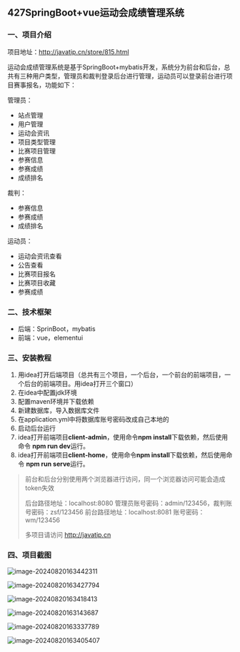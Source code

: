 ## 427SpringBoot+vue运动会成绩管理系统

### 一、项目介绍

项目地址：http://javatip.cn/store/815.html

运动会成绩管理系统是基于SpringBoot+mybatis开发，系统分为前台和后台，总共有三种用户类型，管理员和裁判登录后台进行管理，运动员可以登录前台进行项目赛事报名，功能如下：

管理员：

- 站点管理
- 用户管理
- 运动会资讯
- 项目类型管理
- 比赛项目管理
- 参赛信息
- 参赛成绩
- 成绩排名

裁判：

- 参赛信息
- 参赛成绩
- 成绩排名

运动员：

- 运动会资讯查看
- 公告查看
- 比赛项目报名
- 比赛项目收藏
- 参赛成绩

### 二、技术框架

- 后端：SprinBoot，mybatis
- 前端：vue，elementui

### 三、安装教程

1. 用idea打开后端项目（总共有三个项目，一个后台，一个前台的前端项目，一个后台的前端项目。用idea打开三个窗口）
2. 在idea中配置jdk环境
3. 配置maven环境并下载依赖
4. 新建数据库，导入数据库文件
5. 在application.yml中将数据库账号密码改成自己本地的
6. 启动后台运行
7. idea打开前端项目**client-admin**，使用命令**npm install**下载依赖，然后使用命令 **npm run dev**运行。
8. idea打开前端项目**client-home**，使用命令**npm install**下载依赖，然后使用命令 **npm run serve**运行。

>前台和后台分别使用两个浏览器进行访问，同一个浏览器访问可能会造成token失效
>
>后台路径地址：localhost:8080  管理员账号密码：admin/123456，裁判账号密码：zsf/123456
>前台路径地址：localhost:8081  账号密码：wm/123456
>
>多项目请访问 http://javatip.cn

### 四、项目截图

![image-20240820163442311](http://image.javatip.cn/bysj/20240820163442.png)

![image-20240820163427794](http://image.javatip.cn/bysj/20240820163427.png)

![image-20240820163418413](http://image.javatip.cn/bysj/20240820163418.png)

![image-20240820163143687](http://image.javatip.cn/bysj/20240820163144.png)

![image-20240820163337789](http://image.javatip.cn/bysj/20240820163338.png)

![image-20240820163405407](http://image.javatip.cn/bysj/20240820163405.png)
